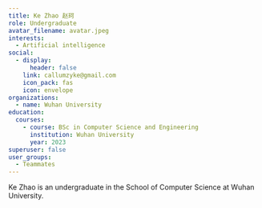 ```yaml
---
title: Ke Zhao 赵珂
role: Undergraduate
avatar_filename: avatar.jpeg
interests:
  - Artificial intelligence
social:
  - display:
      header: false
    link: callumzyke@gmail.com
    icon_pack: fas
    icon: envelope
organizations:
  - name: Wuhan University
education:
  courses:
    - course: BSc in Computer Science and Engineering
      institution: Wuhan University
      year: 2023
superuser: false
user_groups:
  - Teammates
---
```

<!--StartFragment-->

Ke Zhao is an undergraduate in the School of Computer Science at Wuhan University.

<!--EndFragment-->